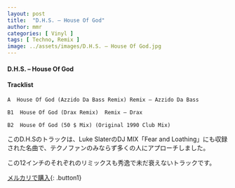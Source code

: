 ```yaml
---
layout: post
title:  "D.H.S. – House Of God"
author: mmr
categories: [ Vinyl ]
tags: [ Techno, Remix ]
image: ../assets/images/D.H.S. – House Of God.jpg
---
```


#### D.H.S. – House Of God

#### Tracklist
```md
A  House Of God (Azzido Da Bass Remix) Remix – Azzido Da Bass

B1  House Of God (Drax Remix)  Remix – Drax

B2  House Of God (50 $ Mix) (Original 1990 Club Mix)
```

このD.H.Sのトラックは、Luke SlaterのDJ MIX「Fear and Loathing」にも収録された名曲で、テクノファンのみならず多くの人にアプローチしました。

この12インチのそれぞれのリミックスも秀逸で未だ衰えないトラックです。


[メルカリで購入](https://jp.mercari.com/item/m69023189746){: .button1}


